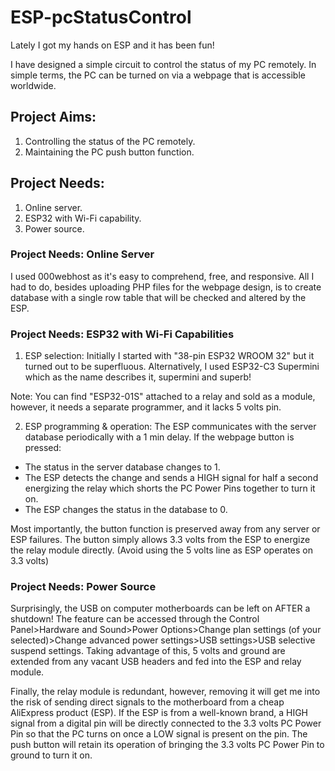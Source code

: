 # ESP-pcStatusControl

Lately I got my hands on ESP and it has been fun!

I have designed a simple circuit to control the status of my PC remotely. In simple terms, the PC can be turned on via a webpage that is accessible worldwide.

## Project Aims:
1. Controlling the status of the PC remotely.
2. Maintaining the PC push button function.

## Project Needs:
1. Online server.
2. ESP32 with Wi-Fi capability.
3. Power source.

### Project Needs: Online Server
I used 000webhost as it's easy to comprehend, free, and responsive. All I had to do, besides uploading PHP files for the webpage design, is to create database with a single row table that will be checked and altered by the ESP.

### Project Needs: ESP32 with Wi-Fi Capabilities
1. ESP selection:
Initially I started with "38-pin ESP32 WROOM 32" but it turned out to be superfluous. Alternatively, I used ESP32-C3 Supermini which as the name describes it, supermini and superb!

Note: You can find "ESP32-01S" attached to a relay and sold as a module, however, it needs a separate programmer, and it lacks 5 volts pin.

2. ESP programming & operation:
The ESP communicates with the server database periodically with a 1 min delay. If the webpage button is pressed:
- The status in the server database changes to 1.
- The ESP detects the change and sends a HIGH signal for half a second energizing the relay which shorts the PC Power Pins together to turn it on.
- The ESP changes the status in the database to 0.

Most importantly, the button function is preserved away from any server or ESP failures. The button simply allows 3.3 volts from the ESP to energize the relay module directly. (Avoid using the 5 volts line as ESP operates on 3.3 volts)

### Project Needs: Power Source
Surprisingly, the USB on computer motherboards can be left on AFTER a shutdown! The feature can be accessed through the Control Panel>Hardware and Sound>Power Options>Change plan settings (of your selected)>Change advanced power settings>USB settings>USB selective suspend settings.
Taking advantage of this, 5 volts and ground are extended from any vacant USB headers and fed into the ESP and relay module.


Finally, the relay module is redundant, however, removing it will get me into the risk of sending direct signals to the motherboard from a cheap AliExpress product (ESP). If the ESP is from a well-known brand, a HIGH signal from a digital pin will be directly connected to the 3.3 volts PC Power Pin so that the PC turns on once a LOW signal is present on the pin. The push button will retain its operation of bringing the 3.3 volts PC Power Pin to ground to turn it on.
